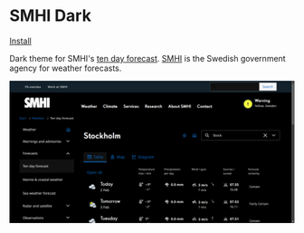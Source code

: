 # SMHI Dark

[Install](https://raw.githubusercontent.com/aruncveli/userstyles/refs/heads/main/sites/smhi/smhi.user.css)

Dark theme for SMHI's
[ten day forecast](https://www.smhi.se/en/weather/forecasts/ten-day-forecast/).
[SMHI](https://en.wikipedia.org/wiki/Swedish_Meteorological_and_Hydrological_Institute)
is the Swedish government agency for weather forecasts.

![Screenshot of snowfl](screenshot.png)
